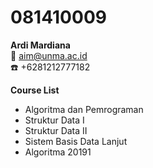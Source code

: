 # 081410009
**Ardi Mardiana**  
:e-mail: aim@unma.ac.id  
:telephone: +6281212777182  
  
**Course List**  
- Algoritma dan Pemrograman  
- Struktur Data I  
- Struktur Data II  
- Sistem Basis Data Lanjut  
- Algoritma 20191
